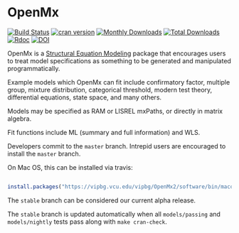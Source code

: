 # OpenMx

[![Build Status](https://travis-ci.org/OpenMx/OpenMx.svg?branch=master)](https://travis-ci.org/OpenMx/OpenMx)
[![cran version](http://www.r-pkg.org/badges/version/OpenMx)](https://cran.r-project.org/package=OpenMx)
[![Monthly Downloads](http://cranlogs.r-pkg.org/badges/OpenMx)](http://cranlogs.r-pkg.org/badges/OpenMx)
[![Total Downloads](http://cranlogs.r-pkg.org/badges/grand-total/OpenMx)](http://cranlogs.r-pkg.org/badges/grand-total/OpenMx)
[![Rdoc](http://www.rdocumentation.org/badges/version/OpenMx)](http://www.rdocumentation.org/packages/OpenMx)
[![DOI](https://img.shields.io/badge/doi-110.1007/s11336-014-9435-8-yellow.svg?style=flat)](https://doi.org/10.1007/s11336-014-9435-8)

OpenMx is a [Structural Equation Modeling](https://en.wikipedia.org/wiki/Structural_equation_modeling) 
package that encourages users to treat model specifications as something to be generated
and manipulated programmatically.

Example models which OpenMx can fit include confirmatory factor, 
multiple group, mixture distribution, categorical threshold, 
modern test theory, differential equations, state space, and many others.

Models may be specified as RAM or LISREL mxPaths, or 
directly in matrix algebra.

Fit functions include ML (summary and full information) and WLS.

Developers commit to the `master` branch.  Intrepid users are
encouraged to install the `master` branch.

On Mac OS, this can be installed via travis:

```R

install.packages("https://vipbg.vcu.edu/vipbg/OpenMx2/software/bin/macosx/travis/OpenMx_latest.tgz")

```

The `stable` branch can be considered our current alpha release.

The `stable` branch is updated automatically when all `models/passing`
and `models/nightly` tests pass along with `make cran-check`.

